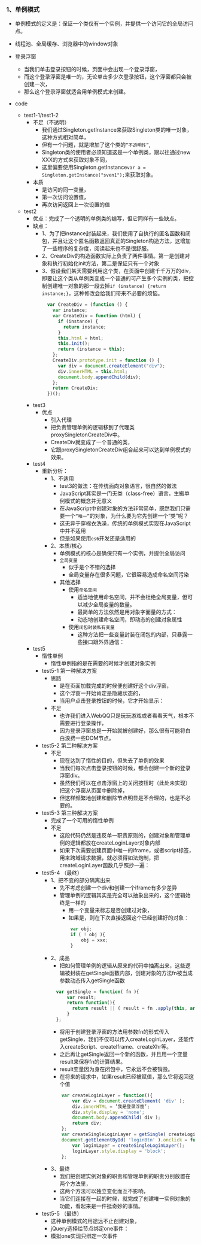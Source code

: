 ### 1、单例模式
- 单例模式的定义是：保证一个类仅有一个实例，并提供一个访问它的全局访问点。
- 线程池、全局缓存、浏览器中的window对象
- 登录浮窗
  - 当我们单击登录按钮的时候，页面中会出现一个登录浮窗，
  - 而这个登录浮窗是唯一的，无论单击多少次登录按钮，这个浮窗都只会被创建一次，
  - 那么这个登录浮窗就适合用单例模式来创建。


- code
  - test1-1/test1-2
    - 不足（不透明）
      - 我们通过Singleton.getInstance来获取Singleton类的唯一对象，这种方式相对简单，
      - 但有一个问题，就是增加了这个类的`“不透明性”`,
      - Singleton类的使用者必须知道这是一个单例类，跟以往通过new XXX的方式来获取对象不同，
      - 这里偏要使用Singleton.getInstance`var a = Singleton.getInstance("sven1");`来获取对象。
    - 本质
      - 是访问的同一变量，
      - 第一次访问设置值，
      - 再次访问返回上一次设置的值
  - test2
    - 优点：完成了一个透明的单例类的编写，但它同样有一些缺点。
    - 缺点：
      - 1、为了把instance封装起来，我们使用了自执行的匿名函数和闭包，并且让这个匿名函数返回真正的Singleton构造方法，这增加了一些程序的复杂度，阅读起来也不是很舒服。
      - 2、CreateDiv的构造函数实际上负责了两件事情。第一是创建对象和执行初始化init方法，第二是保证只有一个对象
      - 3、假设我们某天需要利用这个类，在页面中创建千千万万的div，即要让这个类从单例类变成一个普通的可产生多个实例的类，把控制创建唯一对象的那一段去掉`if (instance) {return instance;}`，这种修改会给我们带来不必要的烦恼。
        ```js
          var CreateDiv = (function () {
            var instance;
            var CreateDiv = function (html) {
              if (instance) {
                return instance;
              }
              this.html = html;
              this.init();
              return (instance = this);
            };
            CreateDiv.prototype.init = function () {
              var div = document.createElement("div");
              div.innerHTML = this.html;
              document.body.appendChild(div);
            };
            return CreateDiv;
          })();
        ```
    - test3
      - 优点
        - 引入代理
        - 把负责管理单例的逻辑移到了代理类proxySingletonCreateDiv中。
        - CreateDiv就变成了一个普通的类，
        - 它跟proxySingletonCreateDiv组合起来可以达到单例模式的效果。
    - test4
      - 重新分析：
        - 1、不适用
          - test3的做法：在传统面向对象语言，很自然的做法
          - JavaScript其实是一门无类（class-free）语言，生搬单例模式的概念并无意义
          - 在JavaScript中创建对象的方法非常简单，既然我们只需要一个`“唯一”`的对象，为什么要为它先创建一个“类”呢？
          - 这无异于穿棉衣洗澡，传统的单例模式实现在JavaScript中并不适用
          - 但是如果使用`es6`开发还是适用的
        - 2、本质/核心
          - 单例模式的核心是确保只有一个实例，并提供全局访问
          - `全局变量`
            - 似乎是个不错的选择
            - 全局变量存在很多问题，它很容易造成命名空间污染
          - 其他选择
            - 使用`命名空间`
              - 适当地使用命名空间，并不会杜绝全局变量，但可以减少全局变量的数量。
              - 最简单的方法依然是用对象字面量的方式：
              - 动态地创建命名空间，即动态的创建对象属性
            - 使用`闭包封装私有变量`
              - 这种方法把一些变量封装在闭包的内部，只暴露一些接口跟外界通信：
    - test5
      - 惰性单例
        - 惰性单例指的是在需要的时候才创建对象实例
      - test5-1 第一种解决方案 
        - 思路
          - 是在页面加载完成的时候便创建好这个div浮窗，
          - 这个浮窗一开始肯定是隐藏状态的，
          - 当用户点击登录按钮的时候，它才开始显示：
        - 不足
          - 也许我们进入WebQQ只是玩玩游戏或者看看天气，根本不需要进行登录操作，
          - 因为登录浮窗总是一开始就被创建好，那么很有可能将白白浪费一些DOM节点。
      - test5-2 第二种解决方案 
        - 不足
          - 现在达到了惰性的目的，但失去了单例的效果
          - 当我们每次点击登录按钮的时候，都会创建一个新的登录浮窗div。
          - 虽然我们可以在点击浮窗上的关闭按钮时（此处未实现）把这个浮窗从页面中删除掉，
          - 但这样频繁地创建和删除节点明显是不合理的，也是不必要的。
      - test5-3 第三种解决方案
          - 完成了一个可用的惰性单例
          - 不足
            - 这段代码仍然是违反单一职责原则的，创建对象和管理单例的逻辑都放在createLoginLayer对象内部
            - 如果下次需要创建页面中唯一的iframe，或者script标签，用来跨域请求数据，就必须得如法炮制，把createLoginLayer函数几乎照抄一遍：
      - test5-4 （最终）
        - 1、把不变的部分隔离出来
          - 先不考虑创建一个div和创建一个iframe有多少差异
          - 管理单例的逻辑其实是完全可以抽象出来的，这个逻辑始终是一样的
            - 用一个变量来标志是否创建过对象，
            - 如果是，则在下次直接返回这个已经创建好的对象：
            ```js
                var obj;
                if ( ! obj ){
                    obj = xxx;
                } 
            ```
        - 2、成品
          - 把如何管理单例的逻辑从原来的代码中抽离出来，这些逻辑被封装在getSingle函数内部，创建对象的方法fn被当成参数动态传入getSingle函数
          ```js
            var getSingle = function( fn ){
                var result;
                return function(){
                  return result || ( result = fn .apply(this, arguments ) );
                }
            };
          ```
          - 将用于创建登录浮窗的方法用参数fn的形式传入getSingle，我们不仅可以传入createLoginLayer，还能传入createScript、createIframe、createXhr等。
          - 之后再让getSingle返回一个新的函数，并且用一个变量result来保存fn的计算结果。
          - result变量因为身在闭包中，它永远不会被销毁。
          - 在将来的请求中，如果result已经被赋值，那么它将返回这个值
          ```js
              var createLoginLayer = function(){
                  var div = document.createElement( 'div' );
                  div.innerHTML = ’我是登录浮窗’;
                  div.style.display = 'none';
                  document.body.appendChild( div );
                  return div;
              };
              var createSingleLoginLayer = getSingle( createLoginLayer );
              document.getElementById( 'loginBtn' ).onclick = function(){
                  var loginLayer = createSingleLoginLayer();
                  loginLayer.style.display = 'block';
              };
          ```
        - 3、最终
          - 我们把创建实例对象的职责和管理单例的职责分别放置在两个方法里，
          - 这两个方法可以独立变化而互不影响，
          - 当它们连接在一起的时候，就完成了创建唯一实例对象的功能，看起来是一件挺奇妙的事情。
      - test5-5 （最终）
        - 这种单例模式的用途远不止创建对象，
        - jQuery选择给节点绑定one事件：
        - 模拟one实现只绑定一次事件
